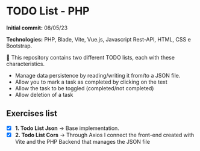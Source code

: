 # TODO List - PHP
**Initial commit:** 08/05/23

**Technologies:** PHP, Blade, Vite, Vue.js, Javascript Rest-API, HTML, CSS e Bootstrap.


:memo: This repository contains two different TODO lists, each with these characteristics.
- Manage data persistence by reading/writing it from/to a JSON file.
- Allow you to mark a task as completed by clicking on the text
- Allow the task to be toggled (completed/not completed)
- Allow deletion of a task

## Exercises list
-   [x] **1. Todo List Json** &rarr; Base implementation.
-   [x] **2. Todo List Cors** &rarr; Through Axios I connect the front-end created with Vite and the PHP Backend that manages the JSON file
